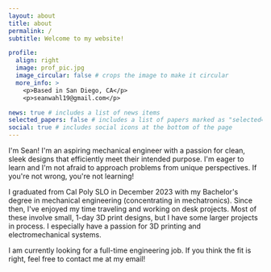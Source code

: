 ```yaml
---
layout: about
title: about
permalink: /
subtitle: Welcome to my website!

profile:
  align: right
  image: prof_pic.jpg
  image_circular: false # crops the image to make it circular
  more_info: >
    <p>Based in San Diego, CA</p>
    <p>seanwahl19@gmail.com</p>

news: true # includes a list of news items
selected_papers: false # includes a list of papers marked as "selected={true}"
social: true # includes social icons at the bottom of the page
---
```


I'm Sean! I'm an aspiring mechanical engineer with a passion for clean, sleek designs that efficiently meet their intended purpose. I'm eager to learn and I'm not afraid to approach problems from unique perspectives. If you're not wrong, you're not learning!

I graduated from Cal Poly SLO in December 2023 with my Bachelor's degree in mechanical engineering (concentrating in mechatronics). Since then, I've enjoyed my time traveling and working on desk projects. Most of these involve small, 1-day 3D print designs, but I have some larger projects in process. I especially have a passion for 3D printing and electromechanical systems.

I am currently looking for a full-time engineering job. If you think the fit is right, feel free to contact me at my email!